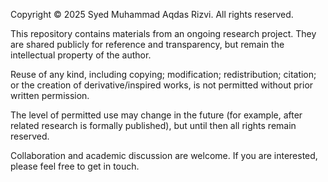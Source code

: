 Copyright © 2025 Syed Muhammad Aqdas Rizvi. All rights reserved.

This repository contains materials from an ongoing research project.
They are shared publicly for reference and transparency, but remain the 
intellectual property of the author.  

Reuse of any kind, including copying; modification; redistribution; 
citation; or the creation of derivative/inspired works, is not permitted 
without prior written permission.

The level of permitted use may change in the future (for example, after 
related research is formally published), but until then all rights remain 
reserved.

Collaboration and academic discussion are welcome.
If you are interested, please feel free to get in touch.
